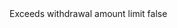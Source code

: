 <?xml version="1.0" encoding="UTF-8"?>
<CustomMetadata xmlns="http://soap.sforce.com/2006/04/metadata">
    <label>Exceeds withdrawal amount limit</label>
    <protected>false</protected>
</CustomMetadata>
